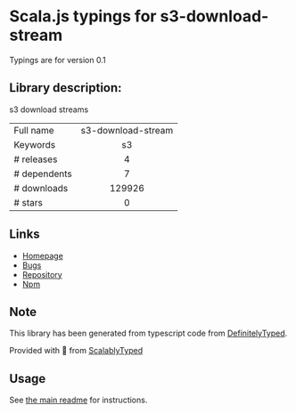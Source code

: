 
# Scala.js typings for s3-download-stream

Typings are for version 0.1

## Library description:
s3 download streams

|                    |                 |
| ------------------ | :-------------: |
| Full name          | s3-download-stream |
| Keywords           | s3 |
| # releases         | 4 |
| # dependents       | 7 |
| # downloads        | 129926 |
| # stars            | 0 |

## Links
- [Homepage](https://github.com/jb55/s3-download-stream#readme)
- [Bugs](https://github.com/jb55/s3-download-stream/issues)
- [Repository](https://github.com/jb55/s3-download-stream)
- [Npm](https://www.npmjs.com/package/s3-download-stream)
    


## Note
This library has been generated from typescript code from [DefinitelyTyped](https://definitelytyped.org).

Provided with :purple_heart: from [ScalablyTyped](https://github.com/oyvindberg/ScalablyTyped)

## Usage
See [the main readme](../../readme.md) for instructions.



